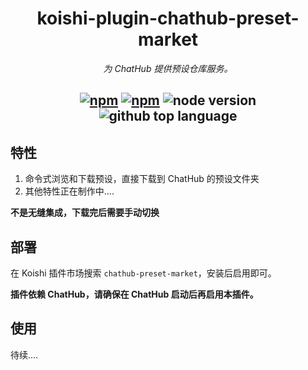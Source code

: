 <div align="center">

# koishi-plugin-chathub-preset-market

_为 ChatHub 提供预设仓库服务。_

## [![npm](https://img.shields.io/npm/v/@dingyi222666/koishi-plugin-chathub-preset-market)](https://www.npmjs.com/package/@dingyi222666/koishi-plugin-chathub-preset-market) [![npm](https://img.shields.io/npm/dm/@dingyi222666/koishi-plugin-chathub-preset-market)](https://www.npmjs.com/package/@dingyi222666/koishi-plugin-chathub-preset-market) ![node version](https://img.shields.io/badge/node-%3E=18-green) ![github top language](https://img.shields.io/github/languages/top/ChatHubLab/koishi-plugin-chathub-preset-market?logo=github)

</div>

## 特性

1. 命令式浏览和下载预设，直接下载到 ChatHub 的预设文件夹
2. 其他特性正在制作中....

**不是无缝集成，下载完后需要手动切换**

## 部署

在 Koishi 插件市场搜索 `chathub-preset-market`，安装后启用即可。

**插件依赖 ChatHub，请确保在 ChatHub 启动后再启用本插件。**

## 使用

待续....
